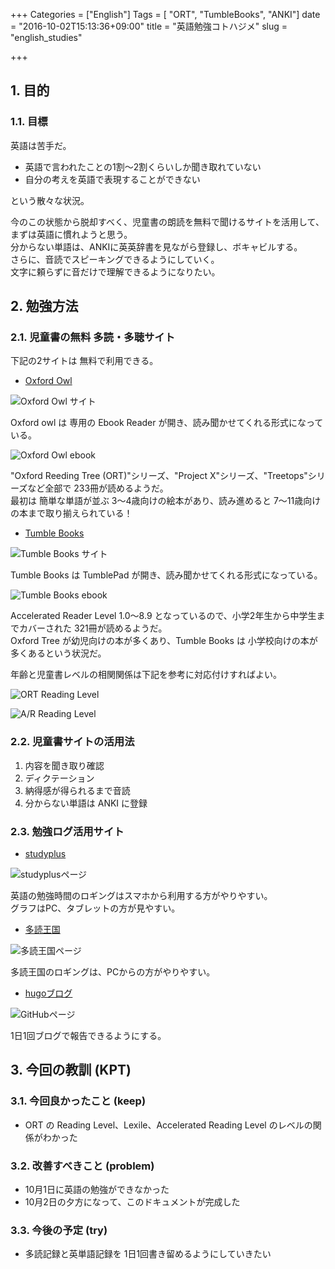 +++
Categories = ["English"]
Tags = [ "ORT", "TumbleBooks", "ANKI"]
date = "2016-10-02T15:13:36+09:00"
title = "英語勉強コトハジメ"
slug = "english_studies"

+++

## 1. 目的
### 1.1. 目標
英語は苦手だ。

- 英語で言われたことの1割〜2割くらいしか聞き取れていない
- 自分の考えを英語で表現することができない

という散々な状況。

今のこの状態から脱却すべく、児童書の朗読を無料で聞けるサイトを活用して、まずは英語に慣れようと思う。  
分からない単語は、ANKIに英英辞書を見ながら登録し、ボキャビルする。  
さらに、音読でスピーキングできるようにしていく。  
文字に頼らずに音だけで理解できるようになりたい。

## 2. 勉強方法
### 2.1. 児童書の無料 多読・多聴サイト
下記の2サイトは 無料で利用できる。

- [Oxford Owl](https://www.oxfordowl.co.uk/)

![Oxford Owl サイト](/images/2016-10-02-oxford_owl.png)

Oxford owl は 専用の Ebook Reader が開き、読み聞かせてくれる形式になっている。

![Oxford Owl ebook](/images/2016-10-02-oxford_owl_ebook.png)

"Oxford Reeding Tree (ORT)"シリーズ、"Project X"シリーズ、"Treetops"シリーズなど全部で 233冊が読めるようだ。  
最初は 簡単な単語が並ぶ 3〜4歳向けの絵本があり、読み進めると 7〜11歳向けの本まで取り揃えられている！

- [Tumble Books](http://www.tumblebooklibrary.com/Default.aspx)

![Tumble Books サイト](/images/2016-10-02-tumble_books.png)

Tumble Books は TumblePad が開き、読み聞かせてくれる形式になっている。

![Tumble Books ebook](/images/2016-10-02-tumble_books_ebook.png)

Accelerated Reader Level 1.0〜8.9 となっているので、小学2年生から中学生までカバーされた 321冊が読めるようだ。  
Oxford Tree が幼児向けの本が多くあり、Tumble Books は 小学校向けの本が多くあるという状況だ。

年齢と児童書レベルの相関関係は下記を参考に対応付けすればよい。

![ORT Reading Level](/images/2016-10-02-ort_level.png)

![A/R Reading Level](/images/2016-10-02-ar_level.png)

### 2.2. 児童書サイトの活用法

1. 内容を聞き取り確認
2. ディクテーション
3. 納得感が得られるまで音読
4. 分からない単語は ANKI に登録

###  2.3. 勉強ログ活用サイト

- [studyplus](https://studyplus.jp)

![studyplusページ](/images/2016-10-02-studyplus.png)

英語の勉強時間のロギングはスマホから利用する方がやりやすい。  
グラフはPC、タブレットの方が見やすい。

- [多読王国](http://tadoking.com)

![多読王国ページ](/images/2016-10-02-tadoking.png)

多読王国のロギングは、PCからの方がやりやすい。

- [hugoブログ](https://directeye.github.io/hgblog/)

![GitHubページ](/images/2016-10-02-ghpages.png)

1日1回ブログで報告できるようにする。

## 3. 今回の教訓 (KPT)

### 3.1. 今回良かったこと (keep)

- ORT の Reading Level、Lexile、Accelerated Reading Level のレベルの関係がわかった

### 3.2. 改善すべきこと (problem)

- 10月1日に英語の勉強ができなかった
- 10月2日の夕方になって、このドキュメントが完成した

### 3.3. 今後の予定 (try)

- 多読記録と英単語記録を 1日1回書き留めるようにしていきたい
